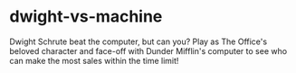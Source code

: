 # dwight-vs-machine

Dwight Schrute beat the computer, but can you? Play as The Office's beloved character and face-off with Dunder Mifflin's computer to see who can make the most sales within the time limit!
